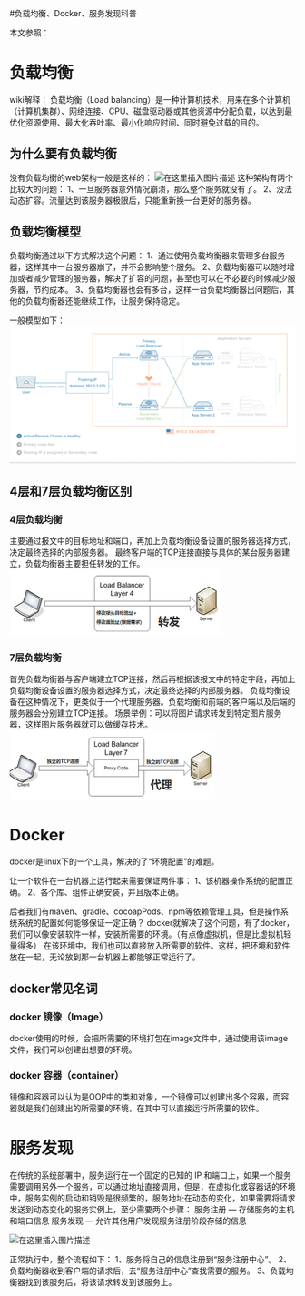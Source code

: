 #负载均衡、Docker、服务发现科普
>  
 本文参照：     


# 负载均衡

>  
 wiki解释： 负载均衡（Load balancing）是一种计算机技术，用来在多个计算机（计算机集群）、网络连接、CPU、磁盘驱动器或其他资源中分配负载，以达到最优化资源使用、最大化吞吐率、最小化响应时间、同时避免过载的目的。 


## 为什么要有负载均衡

没有负载均衡的web架构一般是这样的： <img src="https://img-blog.csdnimg.cn/20181215101259423.jpg?x-oss-process=image/watermark,type_ZmFuZ3poZW5naGVpdGk,shadow_10,text_aHR0cHM6Ly9ibG9nLmNzZG4ubmV0L0RvdWJsZTJoYW8=,size_16,color_FFFFFF,t_70" alt="在这里插入图片描述"> 这种架构有两个比较大的问题： 1、一旦服务器意外情况崩溃，那么整个服务就没有了。 2、没法动态扩容。流量达到该服务器极限后，只能重新换一台更好的服务器。

## 负载均衡模型

负载均衡通过以下方式解决这个问题： 1、通过使用负载均衡器来管理多台服务器，这样其中一台服务器崩了，并不会影响整个服务。 2、负载均衡器可以随时增加或者减少管理的服务器，解决了扩容的问题，甚至也可以在不必要的时候减少服务器，节约成本。 3、负载均衡器也会有多台，这样一台负载均衡器出问题后，其他的负载均衡器还能继续工作，让服务保持稳定。

一般模型如下： <img src="https://raw.githubusercontent.com/Double2hao/xujiajia_blog/main/img/691.png" alt="在这里插入图片描述">

## 4层和7层负载均衡区别

### 4层负载均衡

主要通过报文中的目标地址和端口，再加上负载均衡设备设置的服务器选择方式，决定最终选择的内部服务器。 最终客户端的TCP连接直接与具体的某台服务器建立，负载均衡器主要担任转发的工作。 <img src="https://raw.githubusercontent.com/Double2hao/xujiajia_blog/main/img/692.png" alt="在这里插入图片描述">

### 7层负载均衡

首先负载均衡器与客户端建立TCP连接，然后再根据该报文中的特定字段，再加上负载均衡设备设置的服务器选择方式，决定最终选择的内部服务器。 负载均衡设备在这种情况下，更类似于一个代理服务器。负载均衡和前端的客户端以及后端的服务器会分别建立TCP连接。 场景举例：可以将图片请求转发到特定图片服务器，这样图片服务器就可以做缓存技术。 <img src="https://raw.githubusercontent.com/Double2hao/xujiajia_blog/main/img/693.png" alt="在这里插入图片描述">

# Docker

docker是linux下的一个工具，解决的了“环境配置”的难题。

让一个软件在一台机器上运行起来需要保证两件事： 1、该机器操作系统的配置正确。 2、各个库、组件正确安装，并且版本正确。

后者我们有maven、gradle、cocoapPods、npm等依赖管理工具，但是操作系统系统的配置如何能够保证一定正确？ docker就解决了这个问题，有了docker，我们可以像安装软件一样，安装所需要的环境。（有点像虚拟机，但是比虚拟机轻量得多） 在该环境中，我们也可以直接放入所需要的软件。这样，把环境和软件放在一起，无论放到那一台机器上都能够正常运行了。

## docker常见名词

### docker 镜像（Image）

docker使用的时候，会把所需要的环境打包在image文件中，通过使用该image文件，我们可以创建出想要的环境。

### docker 容器（container）

镜像和容器可以认为是OOP中的类和对象，一个镜像可以创建出多个容器，而容器就是我们创建出的所需要的环境，在其中可以直接运行所需要的软件。

# 服务发现

在传统的系统部署中，服务运行在一个固定的已知的 IP 和端口上，如果一个服务需要调用另外一个服务，可以通过地址直接调用，但是，在虚拟化或容器话的环境中，服务实例的启动和销毁是很频繁的，服务地址在动态的变化，如果需要将请求发送到动态变化的服务实例上，至少需要两个步骤： 服务注册 — 存储服务的主机和端口信息 服务发现 — 允许其他用户发现服务注册阶段存储的信息

<img src="https://img-blog.csdnimg.cn/20181215110846431.jpg?x-oss-process=image/watermark,type_ZmFuZ3poZW5naGVpdGk,shadow_10,text_aHR0cHM6Ly9ibG9nLmNzZG4ubmV0L0RvdWJsZTJoYW8=,size_16,color_FFFFFF,t_70" alt="在这里插入图片描述">

正常执行中，整个流程如下： 1、服务将自己的信息注册到“服务注册中心”。 2、负载均衡器收到客户端的请求后，去“服务注册中心”查找需要的服务。 3、负载均衡器找到该服务后，将该请求转发到该服务上。